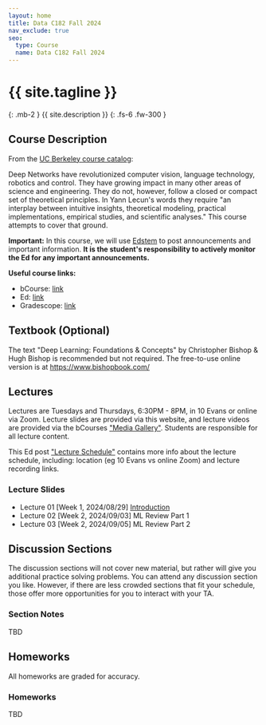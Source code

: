 ```yaml
---
layout: home
title: Data C182 Fall 2024
nav_exclude: true
seo:
  type: Course
  name: Data C182 Fall 2024
---
```


# {{ site.tagline }}
{: .mb-2 }
{{ site.description }}
{: .fs-6 .fw-300 }

<!--{% if site.announcements %}-->
<!--{{ site.announcements.last }}-->
<!--[Announcements](announcements.md){: .btn .btn-outline .fs-3 }-->
<!--{% endif %}-->

## Course Description

From the [UC Berkeley course catalog](https://classes.berkeley.edu/content/2024-fall-data-c182-001-lec-001):  

Deep Networks have revolutionized computer vision, language technology, robotics and control.
They have growing impact in many other areas of science and engineering.
They do not, however, follow a closed or compact set of theoretical principles.
In Yann Lecun's words they require "an interplay between intuitive insights, theoretical modeling, practical implementations, empirical studies, and scientific analyses."
This course attempts to cover that ground.

**Important:** In this course, we will use [Edstem](https://edstem.org/us/courses/64085/discussion/) to post announcements and important information.
**It is the student's responsibility to actively monitor the Ed for any important announcements.**

**Useful course links:**
- bCourse: [link](https://bcourses.berkeley.edu/courses/1538180)
- Ed: [link](https://edstem.org/us/courses/64085/discussion/)
- Gradescope: [link](https://www.gradescope.com/courses/837491)

## Textbook (Optional)
The text "Deep Learning: Foundations & Concepts" by Christopher Bishop & Hugh Bishop is recommended but not required.
The free-to-use online version is at https://www.bishopbook.com/ 

## Lectures
Lectures are Tuesdays and Thursdays, 6:30PM - 8PM, in 10 Evans or online
via Zoom. Lecture slides are provided via this website, and lecture videos are
provided via the bCourses ["Media Gallery"](https://bcourses.berkeley.edu/courses/1538180/external_tools/90481). Students are responsible for all lecture content.

This Ed post ["Lecture Schedule"](https://edstem.org/us/courses/64085/discussion/5196727) contains more info about the lecture schedule, including: location (eg 10 Evans vs online Zoom) and lecture recording links.

### Lecture Slides

- Lecture 01 [Week 1, 2024/08/29] <a href="assets/lecture_slides/data182_Lecture1_Introduction.pdf">Introduction</a>
- Lecture 02 [Week 2, 2024/09/03] ML Review Part 1
- Lecture 03 [Week 2, 2024/09/05] ML Review Part 2

[//]: # (- [2022/01/24: ML Review Part 1]&#40;/assets/lecture_slides/2022.01.24-ml-review-pt1.pdf&#41;)

[//]: # (- [2022/01/26: ML Review Part 2]&#40;/assets/lecture_slides/2022.01.26-ml-review-pt2.pdf&#41;)

[//]: # (- [2022/01/31: Neural Networks]&#40;/assets/lecture_slides/2022.01.31-neural-networks.pdf&#41;)

[//]: # (- [2022/02/07: Optimization]&#40;/assets/lecture_slides/2022.02.07-optimization.pdf&#41;)

[//]: # (- [2022/02/09: Building Blocks]&#40;/assets/lecture_slides/2022.02.09-building-blocks.pdf&#41;)

[//]: # (- [2022/02/14: ConvNets]&#40;/assets/lecture_slides/2022.02.14-conv-nets.pdf&#41;)

[//]: # (- [2022/02/23: RNNs]&#40;/assets/lecture_slides/2022.02.23-rnns.pdf&#41;)

[//]: # (- [2022/02/28: MT1 Review]&#40;/assets/lecture_slides/2022.02.28-mt1-review.pdf&#41;)

[//]: # (- [2022/03/07: Transformers Part 1]&#40;/assets/lecture_slides/2022.03.07-transformers-pt1.pdf&#41;)

[//]: # (- [2022/03/09: Transformers Part 2]&#40;/assets/lecture_slides/2022.03.09-transformers-pt2.pdf&#41;)

[//]: # (- [2022/03/14: Sequence to Sequence Models]&#40;/assets/lecture_slides/2022.03.14-seq2seq.pdf&#41;)

[//]: # (- [2022/03/28: Distribution Shift]&#40;/assets/lecture_slides/2022.03.28-distribution-shift.pdf&#41;)

[//]: # (- [2022/03/30: Robustness]&#40;/assets/lecture_slides/2022.03.30-robustness.pdf&#41;)

[//]: # (- [2022/04/04: Adversarial Examples]&#40;/assets/lecture_slides/2022.04.04-adversarial-examples.pdf&#41;)

[//]: # (- [2022/04/06: Generative Models]&#40;/assets/lecture_slides/2022.04.06-generative-models.pdf&#41;)

[//]: # (- [2022/04/11: Self-Supervised Learning]&#40;/assets/lecture_slides/2022.04.11-self-supervised.pdf&#41;)

[//]: # (- [2022/04/13: Massive Models]&#40;/assets/lecture_slides/2022.04.13-massive-models.pdf&#41;)

[//]: # (- [2022/04/25: MT2 Review]&#40;/assets/lecture_slides/2022.04.25-mt2-review.pdf&#41;)

## Discussion Sections
The discussion sections will not cover new material, but rather will give you
additional practice solving problems. You can attend any discussion section you
like. However, if there are less crowded sections that fit your schedule, those
offer more opportunities for you to interact with your TA.

### Section Notes

TBD

[//]: # (- Discussion 1: [Section Notes]&#40;/assets/section_notes/week1.pdf&#41;, [Solution]&#40;/assets/section_notes/week1_solution.pdf&#41;)

[//]: # (- Discussion 2: [Section Notes]&#40;/assets/section_notes/week2.pdf&#41;, [Solution]&#40;/assets/section_notes/week2_solution.pdf&#41;)

[//]: # (- Discussion 3: [Section Notes]&#40;/assets/section_notes/week3.pdf&#41;, [Solution]&#40;/assets/section_notes/week3_solution.pdf&#41;)

[//]: # (- Discussion 4: [Section Notes]&#40;/assets/section_notes/week4.pdf&#41;, [Solution]&#40;/assets/section_notes/week4_solution.pdf&#41;)

[//]: # (- Discussion 5: [Section Notes]&#40;/assets/section_notes/week5.pdf&#41;, [Solution]&#40;/assets/section_notes/week5_solution.pdf&#41;)

[//]: # (- Discussion 6: [Section Notes]&#40;/assets/section_notes/week6.pdf&#41;, [Solution]&#40;/assets/section_notes/week6_solution.pdf&#41;)

[//]: # (- Discussion 7: [Section Notes]&#40;/assets/section_notes/week7.pdf&#41;, [Solution]&#40;/assets/section_notes/week7_solution.pdf&#41;)

[//]: # (- Discussion 8: [Section Notes]&#40;/assets/section_notes/week8.pdf&#41;, [Solution]&#40;/assets/section_notes/week8_solution.pdf&#41;)

[//]: # (- Discussion 9: [Section Notes]&#40;/assets/section_notes/week9.pdf&#41;, [Solution]&#40;/assets/section_notes/week9_solution.pdf&#41;)

[//]: # (- Discussion 10: [Section Notes]&#40;/assets/section_notes/week10.pdf&#41;, [Solution]&#40;/assets/section_notes/week10_solution.pdf&#41;)

[//]: # (- Discussion 11: [Section Notes]&#40;/assets/section_notes/week11.pdf&#41;, [Solution]&#40;/assets/section_notes/week11_solution.pdf&#41;)

[//]: # (- Discussion 12: [Section Notes]&#40;/assets/section_notes/week12.pdf&#41;, [Solution]&#40;/assets/section_notes/week12_solution.pdf&#41;)

## Homeworks
All homeworks are graded for accuracy. 

[//]: # (You are given a total of 5 slip days for)

[//]: # (use only on homeworks. These slip days are intended for emergency use, and as)

[//]: # (such we employ a strict late policy. There is no additional slack beyond slip)

[//]: # (days available. )

[//]: # (Homework solutions are provided via Piazza.)

### Homeworks

TBD

[//]: # (- [Homework 1]&#40;https://github.com/cs182sp22/cs182_hw1_student&#41;, **due 02/21/2022 11:59 PM PST**)

[//]: # (- [Homework 2]&#40;https://github.com/cs182sp22/cs182_hw2_student&#41;, **due 03/14/2022 11:59 PM PST**)

[//]: # (- [Homework 3]&#40;https://github.com/cs182sp22/cs182_hw3_student&#41;, **due 04/11/2022 11:59 PM PST**)

[//]: # (- [Homework 4]&#40;https://colab.research.google.com/drive/1lLHAuIs4YW2tmG8Mhbc7VgvM7oiFev0E?usp=sharing&#41;, **due 05/02/2022 11:59 PM PST**)
